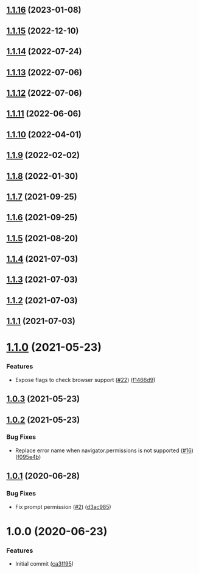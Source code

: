 ## [1.1.16](https://github.com/untemps/user-permissions-utils/compare/v1.1.15...v1.1.16) (2023-01-08)

## [1.1.15](https://github.com/untemps/user-permissions-utils/compare/v1.1.14...v1.1.15) (2022-12-10)

## [1.1.14](https://github.com/untemps/user-permissions-utils/compare/v1.1.13...v1.1.14) (2022-07-24)

## [1.1.13](https://github.com/untemps/user-permissions-utils/compare/v1.1.12...v1.1.13) (2022-07-06)

## [1.1.12](https://github.com/untemps/user-permissions-utils/compare/v1.1.11...v1.1.12) (2022-07-06)

## [1.1.11](https://github.com/untemps/user-permissions-utils/compare/v1.1.10...v1.1.11) (2022-06-06)

## [1.1.10](https://github.com/untemps/user-permissions-utils/compare/v1.1.9...v1.1.10) (2022-04-01)

## [1.1.9](https://github.com/untemps/user-permissions-utils/compare/v1.1.8...v1.1.9) (2022-02-02)

## [1.1.8](https://github.com/untemps/user-permissions-utils/compare/v1.1.7...v1.1.8) (2022-01-30)

## [1.1.7](https://github.com/untemps/user-permissions-utils/compare/v1.1.6...v1.1.7) (2021-09-25)

## [1.1.6](https://github.com/untemps/user-permissions-utils/compare/v1.1.5...v1.1.6) (2021-09-25)

## [1.1.5](https://github.com/untemps/user-permissions-utils/compare/v1.1.4...v1.1.5) (2021-08-20)

## [1.1.4](https://github.com/untemps/user-permissions-utils/compare/v1.1.3...v1.1.4) (2021-07-03)

## [1.1.3](https://github.com/untemps/user-permissions-utils/compare/v1.1.2...v1.1.3) (2021-07-03)

## [1.1.2](https://github.com/untemps/user-permissions-utils/compare/v1.1.1...v1.1.2) (2021-07-03)

## [1.1.1](https://github.com/untemps/user-permissions-utils/compare/v1.1.0...v1.1.1) (2021-07-03)

# [1.1.0](https://github.com/untemps/user-permissions-utils/compare/v1.0.3...v1.1.0) (2021-05-23)


### Features

* Expose flags to check browser support ([#22](https://github.com/untemps/user-permissions-utils/issues/22)) ([f1466d9](https://github.com/untemps/user-permissions-utils/commit/f1466d9f6ee3e31161e870380207971dffa388be))

## [1.0.3](https://github.com/untemps/user-permissions-utils/compare/v1.0.2...v1.0.3) (2021-05-23)

## [1.0.2](https://github.com/untemps/user-permissions-utils/compare/v1.0.1...v1.0.2) (2021-05-23)


### Bug Fixes

* Replace error name when navigator.permissions is not supported ([#16](https://github.com/untemps/user-permissions-utils/issues/16)) ([f095e4b](https://github.com/untemps/user-permissions-utils/commit/f095e4bfac7488187dc722f0952eb13ceffee2ae))

## [1.0.1](https://github.com/untemps/user-permissions-utils/compare/v1.0.0...v1.0.1) (2020-06-28)


### Bug Fixes

* Fix prompt permission ([#2](https://github.com/untemps/user-permissions-utils/issues/2)) ([d3ac985](https://github.com/untemps/user-permissions-utils/commit/d3ac98524a62ca182842b0e237c1c401bf711f07))

# 1.0.0 (2020-06-23)


### Features

* Initial commit ([ca3ff95](https://github.com/untemps/user-permissions-utils/commit/ca3ff95611d4445d39295d3c2a2c5ad3f86cfe31))
